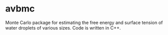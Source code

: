 # avbmc
Monte Carlo package for estimating the free energy and surface tension of water droplets of various sizes. Code is written in C++.
